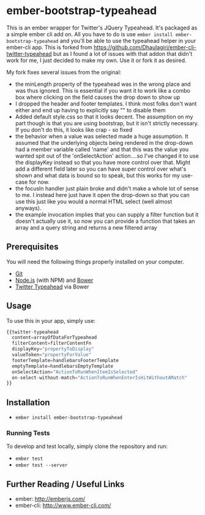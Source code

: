 # ember-bootstrap-typeahead

This is an ember wrapper for Twitter's JQuery Typeahead. It's packaged as a
simple ember cli add on. All you have to do is use `ember install ember-bootstrap-typeahead` and you'll be able to use the typeahead helper in your ember-cli app. This is forked from  https://github.com/Dhaulagiri/ember-cli-twitter-typeahead but as I found a lot of issues with that addon that didn't work for me, I just decided to make my own. Use it or fork it as desired.

My fork fixes several issues from the original:
 * the minLength property of the typeahead was in the wrong place and was thus ignored. This is essential if you want it to work like a combo box where clicking on the field causes the drop down to show up
 * I dropped the header and footer templates. I think most folks don't want either and end up having to explicitly say "" to disable them
 * Added default style.css so that it looks decent. The assumption on my part though is that you are using bootstrap, but it isn't strictly necessary. If you don't do this, it looks like crap - so fixed
 * the behavior when a value was selected made a huge assumption. It assumed that the underlying objects being rendered in the drop-down had a member variable called 'name' and that this was the value you wanted spit out of the 'onSelectAction' action....so I've changed it to use the displayKey instead so that you have more control over that. Might add a different field later so you can have super control over what's shown and what data is bound so to speak, but this works for my use-case for now.
 * the focusIn handler just plain broke and didn't make a whole lot of sense to me. I instead here just have it open the drop-down so that you can use this just like you would a normal HTML select (well almost anyways).
 * the example invocation implies that you can supply a filter function but it doesn't actually use it, so now you can provide a function that takes an array and a query string and returns a new filtered array

## Prerequisites

You will need the following things properly installed on your computer.

* [Git](http://git-scm.com/)
* [Node.js](http://nodejs.org/) (with NPM) and [Bower](http://bower.io/)
* [Twitter Typeahead](https://github.com/twitter/typeahead.js/) via Bower

## Usage

To use this in your app, simply use:
```javascript
{{twitter-typeahead
  content=arrayOfDataForTypeahead
  filterContent=filterContentFn
  displayKey="propertyToDisplay"
  valueToken="propertyForValue"
  footerTemplate=handlebarsFooterTemplate
  emptyTemplate=handlebarsEmptyTemplate
  onSelectAction="ActionToRunWhenItemIsSelected"
  on-select-without-match="ActionToRunWhenEnterIsHitWithoutAMatch"
}}
```


## Installation

* `ember install ember-bootstrap-typeahead`

### Running Tests

To develop and test locally, simply clone the repository and run:
* `ember test`
* `ember test --server`

## Further Reading / Useful Links

* ember: http://emberjs.com/
* ember-cli: http://www.ember-cli.com/

